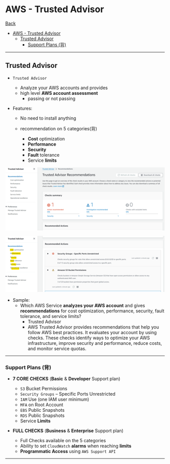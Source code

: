 # AWS - Trusted Advisor

[Back](../../index.md)

- [AWS - Trusted Advisor](#aws---trusted-advisor)
  - [Trusted Advisor](#trusted-advisor)
    - [Support Plans (背)](#support-plans-背)

---

## Trusted Advisor

- `Trusted Advisor`

  - Analyze your AWS accounts and provides
  - high level **AWS account assessment**
    - passing or not passing

- Features:

  - No need to install anything
  - recommendation on 5 categories(背)

    - **Cost** optimization
    - **Performance**
    - **Security**
    - **Fault** tolerance
    - Service **limits**

![ta](./pic/ta_01.png)

![ta](./pic/ta_02.png)

- Sample:
  - Which AWS Service **analyzes your AWS account** and gives **recommendations** for cost optimization, performance, security, fault tolerance, and service limits?
    - Trusted Advisor
    - AWS Trusted Advisor provides recommendations that help you follow AWS best practices. It evaluates your account by using checks. These checks identify ways to optimize your AWS infrastructure, improve security and performance, reduce costs, and monitor service quotas.

---

### Support Plans (背)

- **7 CORE CHECKS** (**Basic** & **Developer** Support plan)

  - `S3` Bucket Permissions
  - `Security Groups` – Specific Ports Unrestricted
  - `IAM` Use (one IAM user minimum)
  - `MFA` on Root Account
  - `EBS` Public Snapshots
  - `RDS` Public Snapshots
  - Service **Limits**

- **FULL CHECKS** (**Business** & **Enterprise** Support plan)
  - Full Checks available on the 5 categories
  - Ability to set `CloudWatch` **alarms** when reaching **limits**
  - **Programmatic Access** using `AWS Support API`

---
